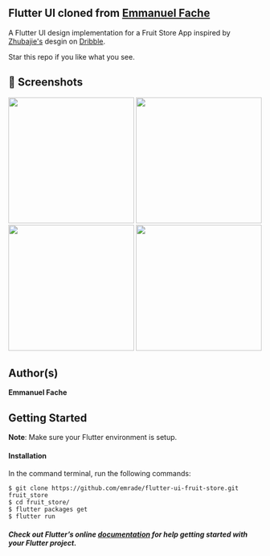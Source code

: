 ## Flutter UI  cloned from [Emmanuel Fache](https://github.com/emrade/flutter-ui-fruit-store)

A Flutter UI design implementation for a Fruit Store App inspired by <a href="https://dribbble.com/Zhubajie">Zhubajie's</a> desgin on <a href="https://dribbble.com/shots/6752461-Fresh-app">Dribble</a>.


Star this repo if you like what you see.

## 📸 Screenshots

<img src="screenshots/1.png" width="250"/> <img src="screenshots/2.png" width="250"/> <img src="screenshots/3.png" width="250"/> <img src="screenshots/4.png" width="250"/>


## Author(s)
**Emmanuel Fache**

## Getting Started

**Note**: Make sure your Flutter environment is setup.
#### Installation

In the command terminal, run the following commands:

    $ git clone https://github.com/emrade/flutter-ui-fruit-store.git fruit_store
    $ cd fruit_store/
    $ flutter packages get
    $ flutter run

##### Check out Flutter’s online [documentation](http://flutter.io/) for help getting started with your Flutter project.
